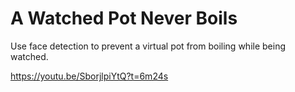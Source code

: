 # A Watched Pot Never Boils

Use face detection to prevent a virtual pot from boiling while being watched.

https://youtu.be/SborjlpiYtQ?t=6m24s
